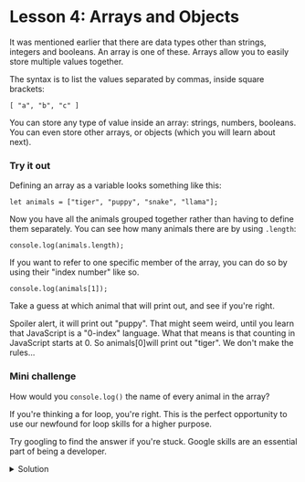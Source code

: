 # Lesson 4: Arrays and Objects

It was mentioned earlier that there are data types other than strings, integers and booleans. An array is one of these. Arrays allow you to easily store multiple values together.

The syntax is to list the values separated by commas, inside square brackets:

```
[ "a", "b", "c" ]
```

You can store any type of value inside an array: strings, numbers, booleans. You can even store other arrays, or objects (which you will learn about next).

### Try it out
Defining an array as a variable looks something like this:

```
let animals = ["tiger", "puppy", "snake", "llama"];
```

 Now you have all the animals grouped together rather than having to define them separately. You can see how many animals there are by using `.length`:

```
console.log(animals.length);
```

If you want to refer to one specific member of the array, you can do so by using their "index number" like so.

```
console.log(animals[1]);
```
Take a guess at which animal that will print out, and see if you're right.

Spoiler alert, it will print out "puppy". That might seem weird, until you learn that JavaScript is a "0-index" language. What that means is that counting in JavaScript starts at 0. So animals[0]will print out "tiger". We don't make the rules...

### Mini challenge

How would you `console.log()` the name of every animal in the array?

If you're thinking a for loop, you're right. This is the perfect opportunity to use our newfound for loop skills for a higher purpose.

Try googling to find the answer if you're stuck. Google skills are an essential part of being a developer.

<details>
<summary>Solution</summary>
```
let animals = ["tiger", "puppy", "snake", "llama"];

for (let i = 0; i < animals.length; i ++) {
  console.log(animals[i]);
};
```
</details>
